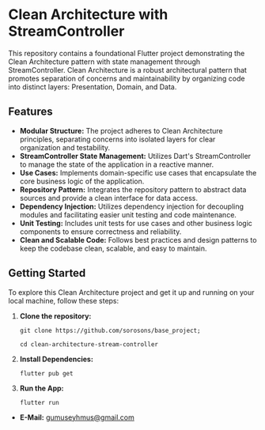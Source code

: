 <h1>Clean Architecture with StreamController</h1>

<p>This repository contains a foundational Flutter project demonstrating the Clean Architecture pattern with state management through StreamController. Clean Architecture is a robust architectural pattern that promotes separation of concerns and maintainability by organizing code into distinct layers: Presentation, Domain, and Data.</p>

<h2>Features</h2>

<ul>
  <li><strong>Modular Structure:</strong> The project adheres to Clean Architecture principles, separating concerns into isolated layers for clear organization and testability.</li>
  <li><strong>StreamController State Management:</strong> Utilizes Dart's StreamController to manage the state of the application in a reactive manner.</li>
  <li><strong>Use Cases:</strong> Implements domain-specific use cases that encapsulate the core business logic of the application.</li>
  <li><strong>Repository Pattern:</strong> Integrates the repository pattern to abstract data sources and provide a clean interface for data access.</li>
  <li><strong>Dependency Injection:</strong> Utilizes dependency injection for decoupling modules and facilitating easier unit testing and code maintenance.</li>
  <li><strong>Unit Testing:</strong> Includes unit tests for use cases and other business logic components to ensure correctness and reliability.</li>
  <li><strong>Clean and Scalable Code:</strong> Follows best practices and design patterns to keep the codebase clean, scalable, and easy to maintain.</li>
</ul>

<h2>Getting Started</h2>

<p>To explore this Clean Architecture project and get it up and running on your local machine, follow these steps:</p>

<ol>
  <li><strong>Clone the repository:</strong></li>
  <pre><code>git clone https://github.com/sorosons/base_project;</code></pre>
  <pre><code>cd clean-architecture-stream-controller</code></pre>

  <li><strong>Install Dependencies:</strong></li>
  <pre><code>flutter pub get</code></pre>

  <li><strong>Run the App:</strong></li>
  <pre><code>flutter run</code></pre>
</ol>
<ul>
  <li><strong>E-Mail:</strong> <a href="gumuseyhmus@gmail.com">gumuseyhmus@gmail.com</a></li>
  
</ul>
